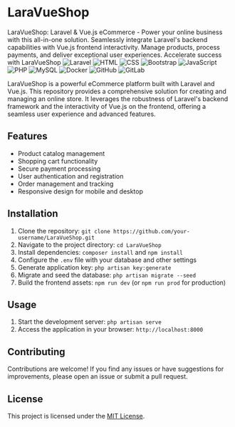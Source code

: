 # LaraVueShop
LaraVueShop: Laravel &amp; Vue.js eCommerce - Power your online business with this all-in-one solution. Seamlessly integrate Laravel's backend capabilities with Vue.js frontend interactivity. Manage products, process payments, and deliver exceptional user experiences. Accelerate success with LaraVueShop
![Laravel](https://img.icons8.com/fluency/48/000000/laravel.png) 
![HTML](https://img.icons8.com/color/48/000000/html-5--v1.png) 
![CSS](https://img.icons8.com/color/48/000000/css3.png) 
![Bootstrap](https://img.icons8.com/color/48/000000/bootstrap.png) 
![JavaScript](https://img.icons8.com/color/48/000000/javascript.png) 
![PHP](https://img.icons8.com/color/48/000000/php.png)
![MySQL](https://img.icons8.com/color/48/000000/mysql.png)
![Docker](https://img.icons8.com/color/48/000000/docker.png)
![GitHub](https://img.icons8.com/fluent/48/000000/github.png)
![GitLab](https://img.icons8.com/color/48/000000/gitlab.png)



LaraVueShop is a powerful eCommerce platform built with Laravel and Vue.js. This repository provides a comprehensive solution for creating and managing an online store. It leverages the robustness of Laravel's backend framework and the interactivity of Vue.js on the frontend, offering a seamless user experience and advanced features.

## Features

- Product catalog management
- Shopping cart functionality
- Secure payment processing
- User authentication and registration
- Order management and tracking
- Responsive design for mobile and desktop

## Installation

1. Clone the repository: `git clone https://github.com/your-username/LaraVueShop.git`
2. Navigate to the project directory: `cd LaraVueShop`
3. Install dependencies: `composer install` and `npm install`
4. Configure the `.env` file with your database and other settings
5. Generate application key: `php artisan key:generate`
6. Migrate and seed the database: `php artisan migrate --seed`
7. Build the frontend assets: `npm run dev` (or `npm run prod` for production)

## Usage

1. Start the development server: `php artisan serve`
2. Access the application in your browser: `http://localhost:8000`

## Contributing

Contributions are welcome! If you find any issues or have suggestions for improvements, please open an issue or submit a pull request.

## License

This project is licensed under the [MIT License](LICENSE).
